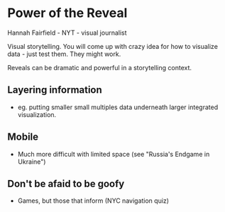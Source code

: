 # Power of the Reveal
Hannah Fairfield - NYT - visual journalist

Visual storytelling.  You will come up with crazy idea for how to visualize data - just test them.  They might work.

Reveals can be dramatic and powerful in a storytelling context.

## Layering information
* eg. putting smaller small multiples data underneath larger integrated visualization.

## Mobile
* Much more difficult with limited space (see "Russia's Endgame in Ukraine")

## Don't be afaid to be goofy
* Games, but those that inform (NYC navigation quiz)